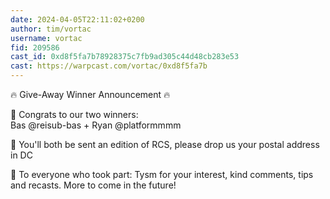 ```yaml
---
date: 2024-04-05T22:11:02+0200
author: tim/vortac
username: vortac
fid: 209586
cast_id: 0xd8f5fa7b78928375c7fb9ad305c44d48cb283e53
cast: https://warpcast.com/vortac/0xd8f5fa7b
---
```

🔥 Give-Away Winner Announcement 🔥   
  
🎁 Congrats to our two winners:   
Bas @reisub-bas + Ryan @platformmmm   
  
🚀 You'll both be sent an edition of RCS, please drop us your postal address in DC  
  
🙏 To everyone who took part: Tysm for your interest, kind comments, tips and recasts. More to come in the future!  
